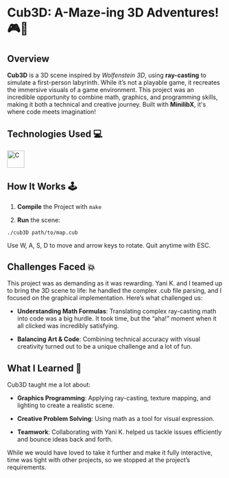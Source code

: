 # Cub3D: A-Maze-ing 3D Adventures! 🎮🌌

## Overview
**Cub3D** is a 3D scene inspired by *Wolfenstein 3D*, using **ray-casting** to simulate a first-person labyrinth. 
While it’s not a playable game, it recreates the immersive visuals of a game environment. 
This project was an incredible opportunity to combine math, graphics, and programming skills, making it both a technical and creative journey. 
Built with **MinilibX**, it's where code meets imagination!

## Technologies Used 💻
<img src="https://cdn.worldvectorlogo.com/logos/c-1.svg" alt="C" width="40" height="40"/>

## How It Works 🕹️
1. **Compile** the Project with `make`  

2. **Run** the scene:
  ```
  ./cub3D path/to/map.cub
  ```

Use W, A, S, D to move and arrow keys to rotate. Quit anytime with ESC.

## Challenges Faced 💥
This project was as demanding as it was rewarding. Yani K. and I teamed up to bring the 3D scene to life: he handled the complex .cub file parsing, and I focused on the graphical implementation. 
Here’s what challenged us:

- **Understanding Math Formulas**: Translating complex ray-casting math into code was a big hurdle. It took time, but the “aha!” moment when it all clicked was incredibly satisfying.   

- **Balancing Art & Code**: Combining technical accuracy with visual creativity turned out to be a unique challenge and a lot of fun.  

## What I Learned 🌱
Cub3D taught me a lot about:

- **Graphics Programming**: Applying ray-casting, texture mapping, and lighting to create a realistic scene.  

- **Creative Problem Solving**: Using math as a tool for visual expression.

- **Teamwork**: Collaborating with Yani K. helped us tackle issues efficiently and bounce ideas back and forth.  

While we would have loved to take it further and make it fully interactive, time was tight with other projects, so we stopped at the project’s requirements.
